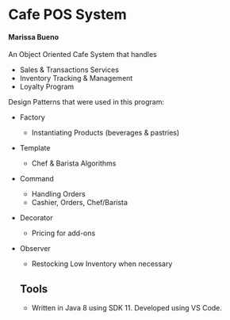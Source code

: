 # Cafe POS System
#### Marissa Bueno

An Object Oriented Cafe System that handles 
- Sales & Transactions Services
- Inventory Tracking & Management
- Loyalty Program


Design Patterns that were used in this program:
- Factory
  - Instantiating Products (beverages & pastries)

- Template
  - Chef & Barista Algorithms

- Command
  - Handling Orders
  - Cashier, Orders, Chef/Barista

- Decorator
  - Pricing for add-ons

- Observer
  - Restocking Low Inventory when necessary
  
  ## Tools
  - Written in Java 8 using SDK 11. Developed using VS Code. 
